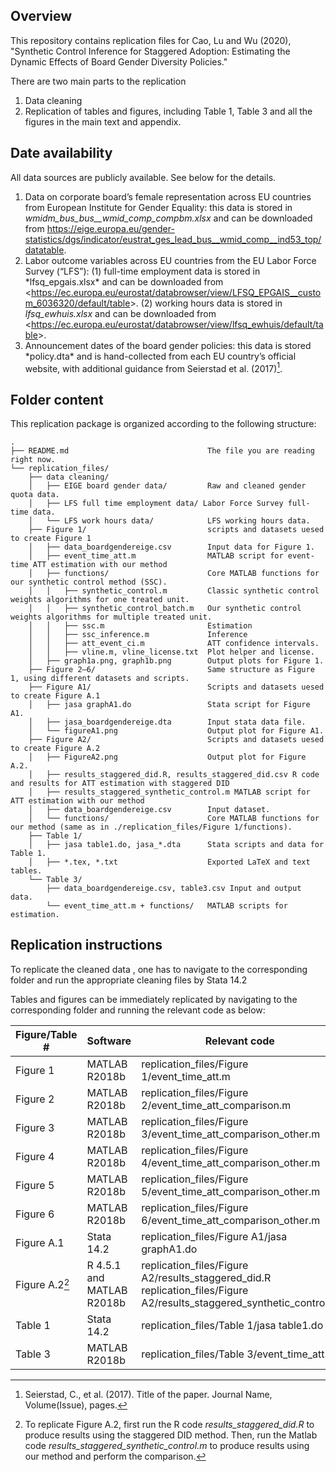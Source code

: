 ## Overview

This repository contains replication files for Cao, Lu and Wu (2020), "Synthetic Control Inference for Staggered Adoption: Estimating the Dynamic Effects of Board Gender Diversity Policies."

There are two main parts to the replication

1.  Data cleaning
2.  Replication of tables and figures, including Table 1, Table 3 and all the figures in the main text and appendix.

## Date availability

All data sources are publicly available. See below for the details.

1.  Data on corporate board’s female representation across EU countries from European Institute for Gender Equality: this data is stored in *wmidm_bus_bus\_\_wmid_comp_compbm.xlsx* and can be downloaded from <https://eige.europa.eu/gender-statistics/dgs/indicator/eustrat_ges_lead_bus__wmid_comp__ind53_top/datatable>.
2.  Labor outcome variables across EU countries from the EU Labor Force Survey (“LFS”):  (1) full-time employment data is stored in \*lfsq_epgais.xlsx\* and can be downloaded from \<<https://ec.europa.eu/eurostat/databrowser/view/LFSQ_EPGAIS__custom_6036320/default/table>\>. (2) working hours data is stored in *lfsq_ewhuis.xlsx* and can be downloaded from \<<https://ec.europa.eu/eurostat/databrowser/view/lfsq_ewhuis/default/table>\>.
3.  Announcement dates of the board gender policies: this data is stored \*policy.dta\* and is hand-collected from each EU country’s official website, with additional guidance from Seierstad et al. (2017)[^1].

[^1]: Seierstad, C., et al. (2017). Title of the paper. Journal Name, Volume(Issue), pages.

## Folder content

This replication package is organized according to the following structure:

```         
.
├── README.md                               The file you are reading right now.
└── replication_files/
    ├── data cleaning/                  
    │   ├── EIGE board gender data/         Raw and cleaned gender quota data.
    │   ├── LFS full time employment data/ Labor Force Survey full-time data.
    │   └── LFS work hours data/            LFS working hours data.
    ├── Figure 1/                           scripts and datasets uesed to create Figure 1
    │   ├── data_boardgendereige.csv        Input data for Figure 1.
    │   ├── event_time_att.m                MATLAB script for event-time ATT estimation with our method
    │   ├── functions/                      Core MATLAB functions for our synthetic control method (SSC).
    │   │   ├── synthetic_control.m         Classic synthetic control weights algorithms for one treated unit.
    │   │   ├── synthetic_control_batch.m   Our synthetic control weights algorithms for multiple treated unit.
    │   │   ├── ssc.m                       Estimation
    │   │   ├── ssc_inference.m             Inference
    │   │   ├── att_event_ci.m              ATT confidence intervals.
    │   │   ├── vline.m, vline_license.txt  Plot helper and license.
    │   ├── graph1a.png, graph1b.png        Output plots for Figure 1.
    ├── Figure 2–6/                         Same structure as Figure 1, using different datasets and scripts.
    ├── Figure A1/                          Scripts and datasets uesed to create Figure A.1
    │   ├── jasa graphA1.do                 Stata script for Figure A1.
    │   ├── jasa_boardgendereige.dta        Input stata data file.
    │   └── figureA1.png                    Output plot for Figure A1.
    ├── Figure A2/                          Scripts and datasets uesed to create Figure A.2
    │   ├── FigureA2.png                    Output plot for Figure A.2.
    │   ├── results_staggered_did.R, results_staggered_did.csv R code and results for ATT estimation with staggered DID
    │   ├── results_staggered_synthetic_control.m MATLAB script for ATT estimation with our method
    │   ├── data_boardgendereige.csv        Input dataset.
    │   └── functions/                      Core MATLAB functions for our method (same as in ./replication_files/Figure 1/functions).
    ├── Table 1/                         
    │   ├── jasa table1.do, jasa_*.dta      Stata scripts and data for Table 1.
    │   ├── *.tex, *.txt                    Exported LaTeX and text tables.
    └── Table 3/                         
        ├── data_boardgendereige.csv, table3.csv Input and output data.
        └── event_time_att.m + functions/   MATLAB scripts for estimation.
```

## Replication instructions

To replicate the cleaned data , one has to navigate to the corresponding folder and run the appropriate cleaning files by Stata 14.2

Tables and figures can be immediately replicated by navigating to the corresponding folder and running the relevant code as below:

| Figure/Table \# | Software | Relevant code |
|----------------|----------------|----------------------------------------|
| Figure 1 | MATLAB R2018b | replication_files/Figure 1/event_time_att.m |
| Figure 2 | MATLAB R2018b | replication_files/Figure 2/event_time_att_comparison.m |
| Figure 3 | MATLAB R2018b | replication_files/Figure 3/event_time_att_comparison_other.m |
| Figure 4 | MATLAB R2018b | replication_files/Figure 4/event_time_att_comparison_other.m |
| Figure 5 | MATLAB R2018b | replication_files/Figure 5/event_time_att_comparison_other.m |
| Figure 6 | MATLAB R2018b | replication_files/Figure 6/event_time_att_comparison_other.m |
| Figure A.1 | Stata 14.2 | replication_files/Figure A1/jasa graphA1.do |
| Figure A.2[^2] | R 4.5.1 and MATLAB R2018b | replication_files/Figure A2/results_staggered_did.R <br> replication_files/Figure A2/results_staggered_synthetic_control.m |
| Table 1 | Stata 14.2 | replication_files/Table 1/jasa table1.do |
| Table 3 | MATLAB R2018b | replication_files/Table 3/event_time_att.m |

[^2]: To replicate Figure A.2, first run the R code *results_staggered_did.R* to produce results using the staggered DID method. Then, run the Matlab code *results_staggered_synthetic_control.m* to produce results using our method and perform the comparison.